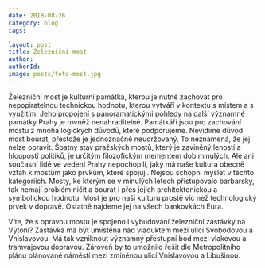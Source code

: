 ```yaml
---
date: 2018-08-26
category: blog
tags:

layout: post
title: Železniční most
author: 
authorId: 
image: posts/foto-most.jpg
---
```


Železniční most je kulturní památka, kterou je nutné zachovat pro nepopiratelnou technickou hodnotu, kterou vytváří v kontextu s místem a s využitím. Jeho propojení s panoramatickými pohledy na další významné památky Prahy je rovněž nenahraditelné. Památkáři jsou pro zachování mostu z mnoha logických důvodů, které podporujeme. Nevidíme důvod most bourat, přestože je jednoznačně neudržovaný. To neznamená, že jej nelze opravit.
Špatný stav pražských mostů, který je zaviněný leností a hloupostí politiků, je určitým filozofickým mementem dob minulých. Ale ani současní lidé ve vedení Prahy nepochopili, jaký má naše kultura obecně vztah k mostům jako prvkům, které spojují. Nejsou schopni myslet v těchto kategoriích. Mosty, ke kterým se v minulých letech přistupovalo barbarsky, tak nemají problém ničit a bourat i přes jejich architektonickou a symbolickou hodnotu. Most je pro naši kulturu prostě víc než technologický prvek v dopravě. Ostatně najdeme jej na všech bankovkách Eura.

 Víte, že s opravou mostu je spojeno i vybudování železniční zastávky na Výtoni? Zastávka má být umístěna nad viaduktem mezi ulicí Svobodovou a Vnislavovou. Má tak vzniknout významný přestupní bod mezi vlakovou a tramvajovou dopravou. Zároveň by to umožnilo řešit dle Metropolitního plánu plánované náměstí mezi zmíněnou ulicí Vnislavovou a Libušinou.
